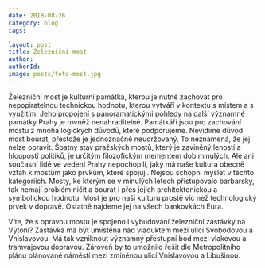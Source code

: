 ```yaml
---
date: 2018-08-26
category: blog
tags:

layout: post
title: Železniční most
author: 
authorId: 
image: posts/foto-most.jpg
---
```


Železniční most je kulturní památka, kterou je nutné zachovat pro nepopiratelnou technickou hodnotu, kterou vytváří v kontextu s místem a s využitím. Jeho propojení s panoramatickými pohledy na další významné památky Prahy je rovněž nenahraditelné. Památkáři jsou pro zachování mostu z mnoha logických důvodů, které podporujeme. Nevidíme důvod most bourat, přestože je jednoznačně neudržovaný. To neznamená, že jej nelze opravit.
Špatný stav pražských mostů, který je zaviněný leností a hloupostí politiků, je určitým filozofickým mementem dob minulých. Ale ani současní lidé ve vedení Prahy nepochopili, jaký má naše kultura obecně vztah k mostům jako prvkům, které spojují. Nejsou schopni myslet v těchto kategoriích. Mosty, ke kterým se v minulých letech přistupovalo barbarsky, tak nemají problém ničit a bourat i přes jejich architektonickou a symbolickou hodnotu. Most je pro naši kulturu prostě víc než technologický prvek v dopravě. Ostatně najdeme jej na všech bankovkách Eura.

 Víte, že s opravou mostu je spojeno i vybudování železniční zastávky na Výtoni? Zastávka má být umístěna nad viaduktem mezi ulicí Svobodovou a Vnislavovou. Má tak vzniknout významný přestupní bod mezi vlakovou a tramvajovou dopravou. Zároveň by to umožnilo řešit dle Metropolitního plánu plánované náměstí mezi zmíněnou ulicí Vnislavovou a Libušinou.
